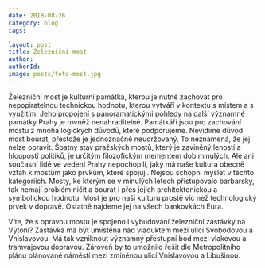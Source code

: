 ```yaml
---
date: 2018-08-26
category: blog
tags:

layout: post
title: Železniční most
author: 
authorId: 
image: posts/foto-most.jpg
---
```


Železniční most je kulturní památka, kterou je nutné zachovat pro nepopiratelnou technickou hodnotu, kterou vytváří v kontextu s místem a s využitím. Jeho propojení s panoramatickými pohledy na další významné památky Prahy je rovněž nenahraditelné. Památkáři jsou pro zachování mostu z mnoha logických důvodů, které podporujeme. Nevidíme důvod most bourat, přestože je jednoznačně neudržovaný. To neznamená, že jej nelze opravit.
Špatný stav pražských mostů, který je zaviněný leností a hloupostí politiků, je určitým filozofickým mementem dob minulých. Ale ani současní lidé ve vedení Prahy nepochopili, jaký má naše kultura obecně vztah k mostům jako prvkům, které spojují. Nejsou schopni myslet v těchto kategoriích. Mosty, ke kterým se v minulých letech přistupovalo barbarsky, tak nemají problém ničit a bourat i přes jejich architektonickou a symbolickou hodnotu. Most je pro naši kulturu prostě víc než technologický prvek v dopravě. Ostatně najdeme jej na všech bankovkách Eura.

 Víte, že s opravou mostu je spojeno i vybudování železniční zastávky na Výtoni? Zastávka má být umístěna nad viaduktem mezi ulicí Svobodovou a Vnislavovou. Má tak vzniknout významný přestupní bod mezi vlakovou a tramvajovou dopravou. Zároveň by to umožnilo řešit dle Metropolitního plánu plánované náměstí mezi zmíněnou ulicí Vnislavovou a Libušinou.
